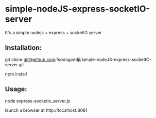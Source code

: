 simple-nodeJS-express-socketIO-server
=====================================

It's a simple nodejs + express + socketIO server

Installation:
-------------
git clone git@github.com:fsodogandji/simple-nodeJS-express-socketIO-server.git

npm install

Usage:
---------
node express-socketio_server.js

launch a browser at http://localhost:8081

